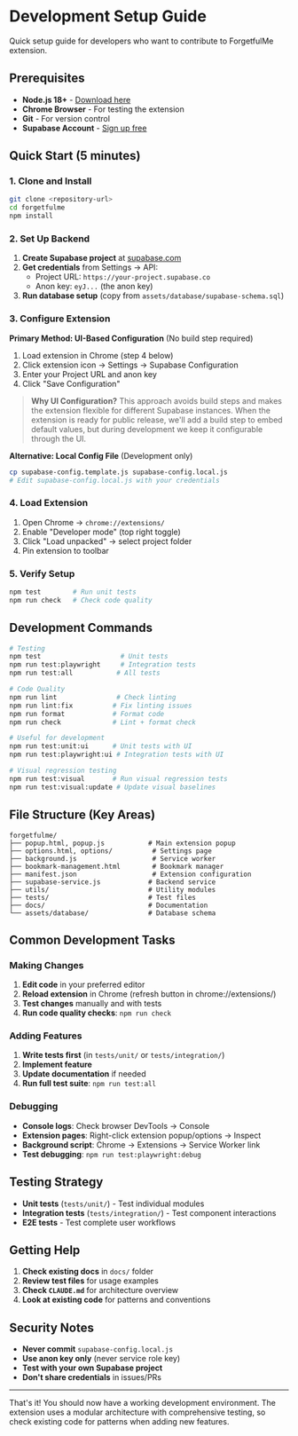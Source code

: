 # Development Setup Guide

Quick setup guide for developers who want to contribute to ForgetfulMe extension.

## Prerequisites

- **Node.js 18+** - [Download here](https://nodejs.org/)
- **Chrome Browser** - For testing the extension
- **Git** - For version control
- **Supabase Account** - [Sign up free](https://supabase.com)

## Quick Start (5 minutes)

### 1. Clone and Install

```bash
git clone <repository-url>
cd forgetfulme
npm install
```

### 2. Set Up Backend

1. **Create Supabase project** at [supabase.com](https://supabase.com)
2. **Get credentials** from Settings → API:
   - Project URL: `https://your-project.supabase.co`
   - Anon key: `eyJ...` (the anon key)
3. **Run database setup** (copy from `assets/database/supabase-schema.sql`)

### 3. Configure Extension

**Primary Method: UI-Based Configuration** (No build step required)
1. Load extension in Chrome (step 4 below)
2. Click extension icon → Settings → Supabase Configuration
3. Enter your Project URL and anon key
4. Click "Save Configuration"

> **Why UI Configuration?** This approach avoids build steps and makes the extension flexible for different Supabase instances. When the extension is ready for public release, we'll add a build step to embed default values, but during development we keep it configurable through the UI.

**Alternative: Local Config File** (Development only)
```bash
cp supabase-config.template.js supabase-config.local.js
# Edit supabase-config.local.js with your credentials
```

### 4. Load Extension

1. Open Chrome → `chrome://extensions/`
2. Enable "Developer mode" (top right toggle)
3. Click "Load unpacked" → select project folder
4. Pin extension to toolbar

### 5. Verify Setup

```bash
npm test        # Run unit tests
npm run check   # Check code quality
```

## Development Commands

```bash
# Testing
npm test                    # Unit tests
npm run test:playwright     # Integration tests
npm run test:all           # All tests

# Code Quality
npm run lint               # Check linting
npm run lint:fix          # Fix linting issues
npm run format            # Format code
npm run check             # Lint + format check

# Useful for development
npm run test:unit:ui      # Unit tests with UI
npm run test:playwright:ui # Integration tests with UI

# Visual regression testing
npm run test:visual       # Run visual regression tests
npm run test:visual:update # Update visual baselines
```

## File Structure (Key Areas)

```
forgetfulme/
├── popup.html, popup.js           # Main extension popup
├── options.html, options/          # Settings page
├── background.js                   # Service worker
├── bookmark-management.html        # Bookmark manager
├── manifest.json                   # Extension configuration
├── supabase-service.js            # Backend service
├── utils/                         # Utility modules
├── tests/                         # Test files
├── docs/                          # Documentation
└── assets/database/               # Database schema
```

## Common Development Tasks

### Making Changes
1. **Edit code** in your preferred editor
2. **Reload extension** in Chrome (refresh button in chrome://extensions/)
3. **Test changes** manually and with tests
4. **Run code quality checks**: `npm run check`

### Adding Features
1. **Write tests first** (in `tests/unit/` or `tests/integration/`)
2. **Implement feature**
3. **Update documentation** if needed
4. **Run full test suite**: `npm run test:all`

### Debugging
- **Console logs**: Check browser DevTools → Console
- **Extension pages**: Right-click extension popup/options → Inspect
- **Background script**: Chrome → Extensions → Service Worker link
- **Test debugging**: `npm run test:playwright:debug`

## Testing Strategy

- **Unit tests** (`tests/unit/`) - Test individual modules
- **Integration tests** (`tests/integration/`) - Test component interactions
- **E2E tests** - Test complete user workflows

## Getting Help

1. **Check existing docs** in `docs/` folder
2. **Review test files** for usage examples
3. **Check `CLAUDE.md`** for architecture overview
4. **Look at existing code** for patterns and conventions

## Security Notes

- **Never commit** `supabase-config.local.js`
- **Use anon key only** (never service role key)
- **Test with your own Supabase project**
- **Don't share credentials** in issues/PRs

---

That's it! You should now have a working development environment. The extension uses a modular architecture with comprehensive testing, so check existing code for patterns when adding new features.